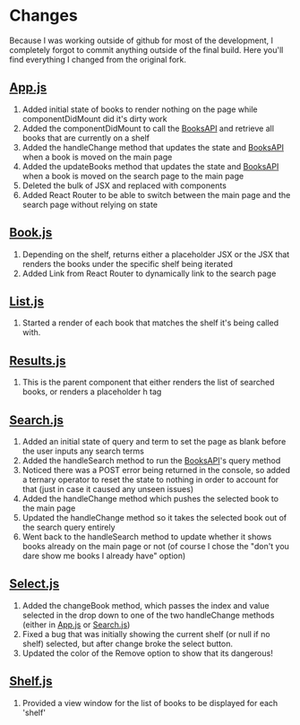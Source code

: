 # Changes

Because I was working outside of github for most of the development, I completely forgot to commit anything outside of the final build. Here you'll find everything I changed from the original fork.

## [App.js](/src/App.js)

1. Added initial state of books to render nothing on the page while componentDidMount did it's dirty work
2. Added the componentDidMount to call the [BooksAPI](BooksAPI.js) and retrieve all books that are currently on a shelf
3. Added the handleChange method that updates the state and [BooksAPI](BooksAPI.js) when a book is moved on the main page
4. Added the updateBooks method that updates the state and [BooksAPI](BooksAPI.js) when a book is moved on the search page to the main page
5. Deleted the bulk of JSX and replaced with components
6. Added React Router to be able to switch between the main page and the search page without relying on state

## [Book.js](Book.js)

1. Depending on the shelf, returns either a placeholder JSX or the JSX that renders the books under the specific shelf being iterated
2. Added Link from React Router to dynamically link to the search page

## [List.js](List.js)

1. Started a render of each book that matches the shelf it's being called with.

## [Results.js](Results.js)

1. This is the parent component that either renders the list of searched books, or renders a placeholder h tag

## [Search.js](Search.js)

1. Added an initial state of query and term to set the page as blank before the user inputs any search terms
2. Added the handleSearch method to run the [BooksAPI](BooksAPI.js)'s query method
3. Noticed there was a POST error being returned in the console, so added a ternary operator to reset the state to nothing in order to account for that (just in case it caused any unseen issues)
4. Added the handleChange method which pushes the selected book to the main page
5. Updated the handleChange method so it takes the selected book out of the search query entirely
6. Went back to the handleSearch method to update whether it shows books already on the main page or not (of course I chose the "don't you dare show me books I already have" option)

## [Select.js](Select.js)

1. Added the changeBook method, which passes the index and value selected in the drop down to one of the two handleChange methods (either in [App.js](App.js) or [Search.js](Search.js))
2. Fixed a bug that was initially showing the current shelf (or null if no shelf) selected, but after change broke the select button.
3. Updated the color of the Remove option to show that its dangerous!

## [Shelf.js](Shelf.js)

1. Provided a view window for the list of books to be displayed for each 'shelf'
